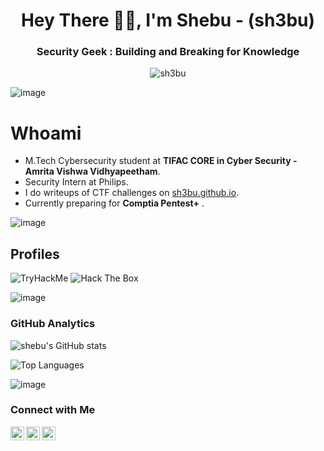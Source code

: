 <h1 align="center">Hey There 👋🏻, I'm Shebu - (sh3bu)</h1>
<h3 align="center"> Security Geek : Building and Breaking for Knowledge </h3>
<p align="center"> <img src="https://komarev.com/ghpvc/?username=sh3bu" alt="sh3bu" /> </p>

![image](https://user-images.githubusercontent.com/59029171/162222621-7e7fbad3-4f33-4964-94a8-6f6189e97142.png)

# Whoami

- M.Tech Cybersecurity student at **TIFAC CORE in Cyber Security - Amrita Vishwa  Vidhyapeetham**.
- Security Intern at Philips.
- I do writeups of CTF challenges on [sh3bu.github.io](https://sh3bu.github.io).
- Currently preparing for **Comptia Pentest+** .

![image](https://user-images.githubusercontent.com/59029171/162222621-7e7fbad3-4f33-4964-94a8-6f6189e97142.png)

## Profiles 

<img src="https://tryhackme-badges.s3.amazonaws.com/shebu.png" alt="TryHackMe"> <img src="http://www.hackthebox.eu/badge/image/433595" alt="Hack The Box">

![image](https://user-images.githubusercontent.com/59029171/162222621-7e7fbad3-4f33-4964-94a8-6f6189e97142.png)

### GitHub Analytics

![shebu's GitHub stats](https://github-readme-stats.vercel.app/api?username=sh3bu&show_icons=true&hide=contribs&count_private=true)

![Top Languages](https://github-readme-stats.vercel.app/api/top-langs/?username=sh3bu&layout=compact)


![image](https://user-images.githubusercontent.com/59029171/162222621-7e7fbad3-4f33-4964-94a8-6f6189e97142.png)


### Connect with Me 

[<img align="left" alt="_sh3bu | Twitter" width="22px" src="https://cdn.jsdelivr.net/npm/simple-icons@v3/icons/twitter.svg"/>][twitter]
[<img align="left" alt="sh3bu | LinkedIn" width="22px" src="https://cdn.jsdelivr.net/npm/simple-icons@v3/icons/linkedin.svg"/>][linkedin]
[<img align="left" alt="_sh3bu._ | Instagram" width="22px" src="https://cdn.jsdelivr.net/npm/simple-icons@v3/icons/instagram.svg"/>][instagram]

<!-- Reference Links -->

[twitter]: https://twitter.com/_sh3bu
[linkedin]: https://linkedin.com/in/shebu
[instagram]: https://www.instagram.com/_shebu._/

  
